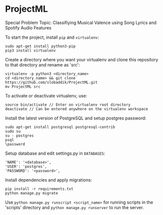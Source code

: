 # ProjectML

Special Problem Topic: Classifiying Musical Valence using Song Lyrics and Spotify Audio Features

To start the project, install `pip` and `virtualenv`:
```
sudo apt-get install python3-pip
pip3 install virtualenv
```

Create a directory where you want your virtualenv and clone this repository to that directory and rename as 'src':
```
virtualenv -p python3 <directory_name>
cd <directory_name> && git clone https://github.com/slobaddik/ProjectML.git
mv ProjectML src
```
To activate or deactivate virtualenv, use:
```
source bin/activate // Enter on virtualenv root directory
deactivate // Can be entered anywhere on the virtualenv workspace
```

Install the latest version of PostgreSQL and setup postgres password:
```
sudo apt-get install postgresql postgresql-contrib
sudo su
su - postgres
psql
\password
```
Setup database and edit settings.py in `DATABASES`:
```
'NAME': '<database>',
'USER': 'postgres',
'PASSWORD': '<password>',
```

Install dependencies and apply migrations: 
```
pip install -r requirements.txt
python manage.py migrate
```

Use `python manage.py runscript <script_name>` for running scripts in the 'scripts' directory and `python manage.py runserver` to run the server.
